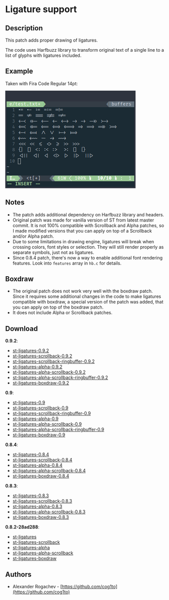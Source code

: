Ligature support
================

Description
-----------
This patch adds proper drawing of ligatures.

The code uses Harfbuzz library to transform original text of a single line to a list of glyphs with ligatures included.

Example
-------
Taken with Fira Code Regular 14pt:

[![fira_code](fira-code.png)](fira-code.png)

Notes
-----
* The patch adds additional dependency on Harfbuzz library and headers.
* Original patch was made for vanilla version of ST from latest master commit. It is not 100% compatible with Scrollback and Alpha patches, so I made modified versions that you can apply on top of a Scrollback and/or Alpha patch.
* Due to some limitations in drawing engine, ligatures will break when crossing colors, font styles or selection. They will still render properly as separate symbols, just not as ligatures.
* Since 0.8.4 patch, there's now a way to enable additional font rendering features. Look into `features` array in `hb.c` for details.

Boxdraw
-------
* The original patch does not work very well with the boxdraw patch. Since it requires some additional changes in the code to make ligatures compatible with boxdraw, a special version of the patch was added, that you can apply on top of the boxdraw patch.
* It does not include Alpha or Scrollback patches.

Download
--------
**0.9.2**:
* [st-ligatures-0.9.2](0.9.2/st-ligatures-20240427-0.9.2.diff)
* [st-ligatures-scrollback-0.9.2](0.9.2/st-ligatures-scrollback-20240427-0.9.2.diff)
* [st-ligatures-scrollback-ringbuffer-0.9.2](0.9.2/st-ligatures-scrollback-ringbuffer-20240427-0.9.2.diff)
* [st-ligatures-alpha-0.9.2](0.9.2/st-ligatures-alpha-20240427-0.9.2.diff)
* [st-ligatures-alpha-scrollback-0.9.2](0.9.2/st-ligatures-alpha-scrollback-20240427-0.9.2.diff)
* [st-ligatures-alpha-scrollback-ringbuffer-0.9.2](0.9.2/st-ligatures-alpha-scrollback-ringbuffer-20240427-0.9.2.diff)
* [st-ligatures-boxdraw-0.9.2](0.9.2/st-ligatures-boxdraw-20240427-0.9.2.diff)

**0.9**:
* [st-ligatures-0.9](0.9/st-ligatures-20240105-0.9.diff)
* [st-ligatures-scrollback-0.9](0.9/st-ligatures-scrollback-20240105-0.9.diff)
* [st-ligatures-scrollback-ringbuffer-0.9](0.9/st-ligatures-scrollback-ringbuffer-20240105-0.9.diff)
* [st-ligatures-alpha-0.9](0.9/st-ligatures-alpha-20240105-0.9.diff)
* [st-ligatures-alpha-scrollback-0.9](0.9/st-ligatures-alpha-scrollback-20240105-0.9.diff)
* [st-ligatures-alpha-scrollback-ringbuffer-0.9](0.9/st-ligatures-alpha-scrollback-ringbuffer-20240105-0.9.diff)
* [st-ligatures-boxdraw-0.9](0.9/st-ligatures-boxdraw-20240105-0.9.diff)

**0.8.4**:
* [st-ligatures-0.8.4](0.8.4/st-ligatures-20210824-0.8.4.diff)
* [st-ligatures-scrollback-0.8.4](0.8.4/st-ligatures-scrollback-20210824-0.8.4.diff)
* [st-ligatures-alpha-0.8.4](0.8.4/st-ligatures-alpha-20210824-0.8.4.diff)
* [st-ligatures-alpha-scrollback-0.8.4](0.8.4/st-ligatures-alpha-scrollback-20210824-0.8.4.diff)
* [st-ligatures-boxdraw-0.8.4](0.8.4/st-ligatures-boxdraw-20210824-0.8.4.diff)

**0.8.3**:
* [st-ligatures-0.8.3](0.8.3/st-ligatures-20200430-0.8.3.diff)
* [st-ligatures-scrollback-0.8.3](0.8.3/st-ligatures-scrollback-20200430-0.8.3.diff)
* [st-ligatures-alpha-0.8.3](0.8.3/st-ligatures-alpha-20200430-0.8.3.diff)
* [st-ligatures-alpha-scrollback-0.8.3](0.8.3/st-ligatures-alpha-scrollback-20200430-0.8.3.diff)
* [st-ligatures-boxdraw-0.8.3](0.8.3/st-ligatures-boxdraw-20200430-0.8.3.diff)

**0.8.2-28ad288**:
* [st-ligatures](28ad288/st-ligatures-20200428-28ad288.diff)
* [st-ligatures-scrollback](28ad288/st-ligatures-scrollback-20200428-28ad288.diff)
* [st-ligatures-alpha](28ad288/st-ligatures-alpha-20200428-28ad288.diff)
* [st-ligatures-alpha-scrollback](28ad288/st-ligatures-alpha-scrollback-20200428-28ad288.diff)
* [st-ligatures-boxdraw](28ad288/st-ligatures-boxdraw-20200428-28ad288.diff)


Authors
-------
* Alexander Rogachev - [https://github.com/cog1to](https://github.com/cog1to)
